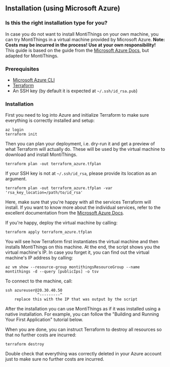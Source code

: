 <!-- (c) https://github.com/MontiCore/monticore -->
## Installation (using Microsoft Azure)

### Is this the right installation type for you?
In case you do not want to install MontiThings on your own machine, you can try
MontiThings in a virtual machine provided by Microsoft Azure.
**Note: Costs may be incurred in the process! Use at your own responsibility!**
This guide is based on the guide from the
[Microsoft Azure Docs][azure-terraform-docs], but adapted for MontiThings.

### Prerequisites
* [Microsoft Azure CLI][azure-cli]
* [Terraform][terraform-cli]
* An SSH key (by default it is expected at `~/.ssh/id_rsa.pub`)

### Installation
First you need to log into Azure and initialize Terraform to make sure
everything is correctly installed and setup:
```
az login
terraform init
```

Then you can plan your deployment, i.e. dry-run it and get a preview of what
Terraform will actually do.
These will be used by the virtual machine to download and install MontiThings.
```
terraform plan -out terraform_azure.tfplan
```

If your SSH key is not at `~/.ssh/id_rsa`, please provide its location as an
argument.
```
terraform plan -out terraform_azure.tfplan -var 'rsa_key_location=/path/to/id_rsa'
```

Here, make sure that you're happy with all the services Terraform will install.
If you want to know more about the individual services, refer to the excellent
documentation from the [Microsoft Azure Docs][azure-terraform-docs].

If you're happy, deploy the virtual machine by calling:
```
terraform apply terraform_azure.tfplan
```

You will see how Terraform first instantiates the virtual machine and then
installs MontiThings on this machine.
At the end, the script shows you the virtual machine's IP.
In case you forget it, you can find out the virtual machine's IP address by calling:
```
az vm show --resource-group montithingsResourceGroup --name montithings -d --query [publicIps] -o tsv
```

To connect to the machine, call:
```
ssh azureuser@20.30.40.50
              ^---------^
    replace this with the IP that was output by the script
```

After the installation you can use MontiThings as if it was installed using
a native installation.
For example, you can follow the "Building and Running Your First Application"
tutorial below.

When you are done, you can instruct Terraform to destroy all resources so that
no further costs are incurred:
```
terraform destroy
```

Double check that everything was correctly deleted in your Azure account just to
make sure no further costs are incurred.

[se-rwth]: http://www.se-rwth.de
[montiarc]: https://www.se-rwth.de/topics/Software-Architecture.php
[nng]: https://github.com/nanomsg/nng#quick-start
[nng-1.3]: https://github.com/nanomsg/nng/archive/v1.3.0.zip
[docker]: https://www.docker.com/products/docker-desktop
[visualstudio]: https://visualstudio.microsoft.com/vs/community/
[mosquitto]: https://mosquitto.org/download/
[opendds]: https://opendds.org/downloads.html
[elf]: https://en.wikipedia.org/wiki/Executable_and_Linkable_Format
[mach-o]: https://en.wikipedia.org/wiki/Mach-O
[portable-executable]: https://en.wikipedia.org/wiki/Portable_Executable
[password]: https://git.rwth-aachen.de/profile/password/edit
[clion]: https://www.jetbrains.com/clion
[azure-cli]: https://docs.microsoft.com/en-us/cli/azure/install-azure-cli
[terraform-cli]: https://www.terraform.io/downloads.html
[azure-terraform-docs]: https://docs.microsoft.com/en-us/azure/developer/terraform/create-linux-virtual-machine-with-infrastructure
[python]: https://www.python.org/
[pip]: https://pypi.org/project/pip/
[paho-mqtt]: https://pypi.org/project/paho-mqtt/